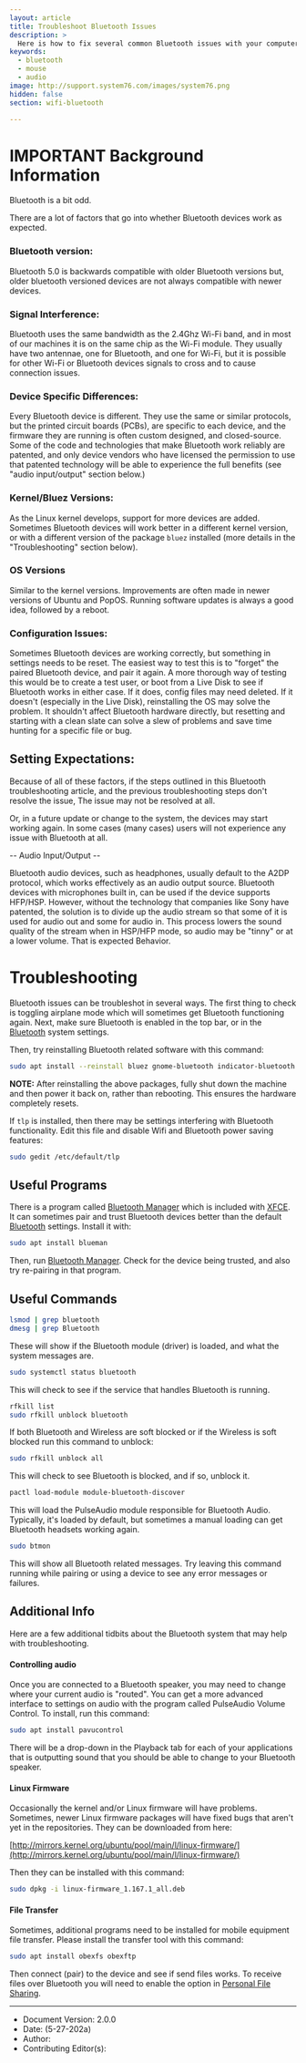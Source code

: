 ```yaml
---
layout: article
title: Troubleshoot Bluetooth Issues
description: >
  Here is how to fix several common Bluetooth issues with your computer.
keywords:
  - bluetooth
  - mouse
  - audio
image: http://support.system76.com/images/system76.png
hidden: false
section: wifi-bluetooth

---
```


# IMPORTANT Background Information

Bluetooth is a bit odd.

There are a lot of factors that go into whether Bluetooth devices work as expected.

### Bluetooth version:
Bluetooth 5.0 is backwards compatible with older Bluetooth versions but, older bluetooth versioned devices are not always compatible with newer devices.

### Signal Interference:
Bluetooth uses the same bandwidth as the 2.4Ghz Wi-Fi band, and in most of our machines it is on the same chip as the Wi-Fi module. They usually have two antennae, one for Bluetooth, and one for Wi-Fi, but it is possible for other Wi-Fi or Bluetooth devices signals to cross and to cause connection issues.

### Device Specific Differences:
Every Bluetooth device is different. They use the same or similar protocols, but the printed circuit boards (PCBs), are specific to each device, and the firmware they are running is often custom designed, and closed-source.
Some of the code and technologies that make Bluetooth work reliably are patented, and only device vendors who have licensed the permission to use that patented technology will be able to experience the full benefits (see "audio input/output" section below.)

### Kernel/Bluez Versions:
As the Linux kernel develops, support for more devices are added. Sometimes Bluetooth devices will work better in a different kernel version, or with a different version of the package ```bluez``` installed (more details in the "Troubleshooting" section below).


### OS Versions
Similar to the kernel versions. Improvements are often made in newer versions of Ubuntu and PopOS. Running software updates is always a good idea, followed by a reboot.

### Configuration Issues:
Sometimes Bluetooth devices are working correctly, but something in settings needs to be reset.
The easiest way to test this is to "forget" the paired Bluetooth device, and pair it again.
A more thorough way of testing this would be to create a test user, or boot from a Live Disk to see if Bluetooth works in either case.
If it does, config files may need deleted. If it doesn't (especially in the Live Disk), reinstalling the OS may solve the problem.
It shouldn't affect Bluetooth hardware directly, but resetting and starting with a clean slate can solve a slew of problems and save time hunting for a specific file or bug.

## Setting Expectations:
Because of all of these factors, if the steps outlined in this Bluetooth troubleshooting article, and the previous troubleshooting steps don't resolve the issue, The issue may not be resolved at all.

Or, in a future update or change to the system, the devices may start working again. In some cases (many cases) users will not experience any issue with Bluetooth at all.

-- Audio Input/Output --

Bluetooth audio devices, such as headphones, usually default to the A2DP protocol, which works effectively as an audio output source.
Bluetooth devices with microphones built in, can be used if the device supports HFP/HSP. However, without the technology that companies like Sony have patented, the solution is to divide up the audio stream so that some of it is used for audio out and some for audio in.
This process lowers the sound quality of the stream when in HSP/HFP mode, so audio may be "tinny" or at a lower volume. That is expected Behavior.

# Troubleshooting 

Bluetooth issues can be troubleshot in several ways.  The first thing to check is toggling airplane mode which will sometimes get Bluetooth functioning again.  Next, make sure Bluetooth is enabled in the top bar, or in the <u>Bluetooth</u> system settings.

Then, try reinstalling Bluetooth related software with this command:

```bash
sudo apt install --reinstall bluez gnome-bluetooth indicator-bluetooth pulseaudio-module-bluetooth
```

**NOTE:** After reinstalling the above packages, fully shut down the machine and then power it back on, rather than rebooting. This ensures the hardware completely resets.

If `tlp` is installed, then there may be settings interfering with Bluetooth functionality.  Edit this file and disable Wifi and Bluetooth power saving features:

```bash
sudo gedit /etc/default/tlp
```

## Useful Programs

There is a program called <u>Bluetooth Manager</u> which is included with <u>XFCE</u>. It can sometimes pair and trust Bluetooth devices better than the default <u>Bluetooth</u> settings. Install it with:

```bash
sudo apt install blueman
```

Then, run <u>Bluetooth Manager</u>. Check for the device being trusted, and also try re-pairing in that program.

## Useful Commands

```bash
lsmod | grep bluetooth
dmesg | grep Bluetooth
```

These will show if the Bluetooth module (driver) is loaded, and what the system messages are.

```bash
sudo systemctl status bluetooth
```

This will check to see if the service that handles Bluetooth is running.

```bash
rfkill list
sudo rfkill unblock bluetooth
```

If both Bluetooth and Wireless are soft blocked or if the Wireless is soft blocked run this command to unblock:

```bash
sudo rfkill unblock all
```

This will check to see Bluetooth is blocked, and if so, unblock it.

```bash
pactl load-module module-bluetooth-discover
```

This will load the PulseAudio module responsible for Bluetooth Audio.  Typically, it's loaded by default, but sometimes a manual loading can get Bluetooth headsets working again.

```bash
sudo btmon
```

This will show all Bluetooth related messages.  Try leaving this command running while pairing or using a device to see any error messages or failures.

## Additional Info

Here are a few additional tidbits about the Bluetooth system that may help with troubleshooting.

#### Controlling audio

Once you are connected to a Bluetooth speaker, you may need to change where your current audio is "routed". You can get a more advanced interface to settings on audio with the program called PulseAudio Volume Control. To install, run this command:

```bash
sudo apt install pavucontrol
```
There will be a drop-down in the Playback tab for each of your applications that is outputting sound that you should be able to change to your Bluetooth speaker.


#### Linux Firmware

Occasionally the kernel and/or Linux firmware will have problems.  Sometimes, newer Linux firmware packages will have fixed bugs that aren't yet in the repositories.  They can be downloaded from here:

[http://mirrors.kernel.org/ubuntu/pool/main/l/linux-firmware/](http://mirrors.kernel.org/ubuntu/pool/main/l/linux-firmware/)

Then they can be installed with this command:

```bash
sudo dpkg -i linux-firmware_1.167.1_all.deb
```

#### File Transfer

Sometimes, additional programs need to be installed for mobile equipment file transfer.  Please install the transfer tool with this command:

```bash
sudo apt install obexfs obexftp
```

Then connect (pair) to the device and see if send files works.  To receive files over Bluetooth you will need to enable the option in <u>Personal File Sharing</u>.


---
- Document Version: 2.0.0
- Date: (5-27-202a)
- Author: 
- Contributing Editor(s):
